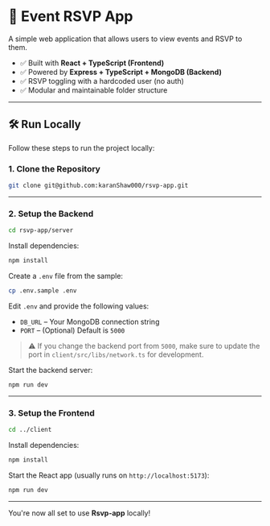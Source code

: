 
# 🎉 Event RSVP App

A simple web application that allows users to view events and RSVP to them.

- ✅ Built with **React + TypeScript (Frontend)**
- ✅ Powered by **Express + TypeScript + MongoDB (Backend)**
- ✅ RSVP toggling with a hardcoded user (no auth)
- ✅ Modular and maintainable folder structure

---

## 🛠️ Run Locally

Follow these steps to run the project locally:

### 1. Clone the Repository

```bash
git clone git@github.com:karanShaw000/rsvp-app.git
```

---

### 2. Setup the Backend

```bash
cd rsvp-app/server
```

Install dependencies:

```bash
npm install
```

Create a `.env` file from the sample:

```bash
cp .env.sample .env
```

Edit `.env` and provide the following values:

- `DB_URL` – Your MongoDB connection string
- `PORT` – (Optional) Default is `5000`

> ⚠️ If you change the backend port from `5000`, make sure to update the port in `client/src/libs/network.ts` for development.

Start the backend server:

```bash
npm run dev
```

---

### 3. Setup the Frontend

```bash
cd ../client
```

Install dependencies:

```bash
npm install
```

Start the React app (usually runs on `http://localhost:5173`):

```bash
npm run dev
```

---

You're now all set to use **Rsvp-app** locally!

